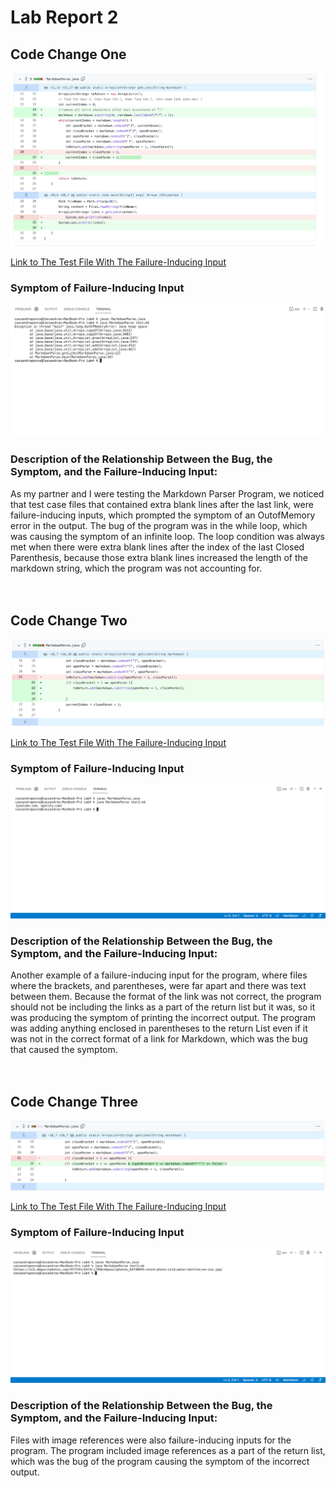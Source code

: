 # Lab Report 2

## **Code Change One**
![Image](Screenshot8.png)

[Link to The Test File With The  Failure-Inducing Input](https://raw.githubusercontent.com/cassponmal/markdown-parser/main/test.md)

### Symptom of Failure-Inducing Input
![Image](Screenshot11.png)

### Description of the Relationship Between the Bug, the Symptom, and the Failure-Inducing Input:
As my partner and I were testing the Markdown Parser Program, we noticed that test case files that contained extra blank lines after the last link, were failure-inducing inputs, which prompted the symptom of an OutofMemory error in the output.  The bug of the program was in the while loop, which was causing the symptom of an infinite loop. The loop condition was always met when there  were extra blank lines after the index of the last Closed Parenthesis, because those extra blank lines increased the length of the markdown string, which the program was not accounting for. 
<br />
<br />
<br />
## **Code Change Two**

![Image](Screenshot9.png)

[Link to The Test File With The  Failure-Inducing Input](https://raw.githubusercontent.com/cassponmal/markdown-parser/main/test2.md)

### Symptom of Failure-Inducing Input
![Image](Screenshot12.png)

### Description of the Relationship Between the Bug, the Symptom, and the Failure-Inducing Input:
Another example of a failure-inducing input for the program, where files where the brackets, and  parentheses, were far apart and there was text between them.  Because the format of the link was not correct, the program should not be including the links as a part of the return list but it was, so it was producing the symptom of printing the incorrect output.  The program was adding anything enclosed in parentheses to the return List even if it was not in the correct format of a link for Markdown, which was the bug that caused the symptom. 
<br />
<br />
<br />
## **Code Change Three**
![Image](Screenshot10.png)

[Link to The Test File With The  Failure-Inducing Input](https://raw.githubusercontent.com/cassponmal/markdown-parser/main/test3.md)

### Symptom of Failure-Inducing Input
![Image](Screenshot13.png)

### Description of the Relationship Between the Bug, the Symptom, and the Failure-Inducing Input:
Files with image references were also failure-inducing inputs for the program.   The program included image references as a part of the return list, which was the bug of the program causing the  symptom of the incorrect output.
